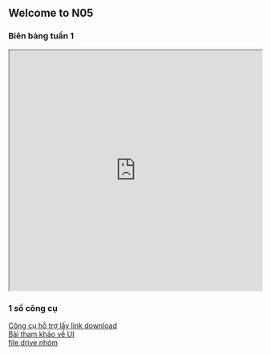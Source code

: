 ## Welcome to N05

### Biên bảng tuần 1  

<div><p><iframe src="https://drive.google.com/file/d/1ycygqiCTxkpQvweZ7oYCClfMcs3ktufv/preview" width="100%" height="480" allow="autoplay"></iframe></div></p>

### 1 số công cụ
[Công cụ hỗ trợ lấy link download](https://sites.google.com/site/gdocs2direct/)  
[Bài tham khảo về UI](https://mona.media/thiet-ke-ux-ui/)  
[file drive nhóm](https://drive.google.com/drive/folders/1opWsqdcC0u0JIWPV04p15eFuq5vF0WuD?usp=sharing)

